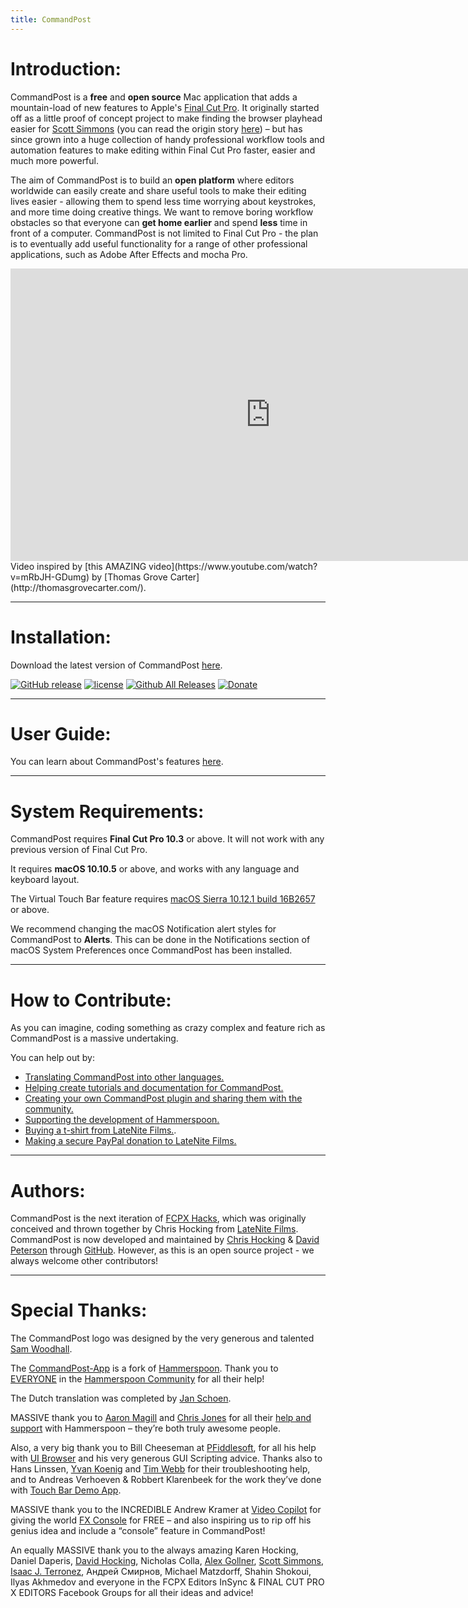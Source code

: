 ```yaml
---
title: CommandPost
---
```


# Introduction:

CommandPost is a **free** and **open source** Mac application that adds a mountain-load of new features to Apple's [Final Cut Pro](http://apple.com/final-cut-pro/). It originally started off as a little proof of concept project to make finding the browser playhead easier for [Scott Simmons](http://www.scottsimmons.tv/) (you can read the origin story [here](https://latenitefilms.com/blog/final-cut-pro-hacks/)) – but has since grown into a huge collection of handy professional workflow tools and automation features to make editing within Final Cut Pro faster, easier and much more powerful.

The aim of CommandPost is to build an **open platform** where editors worldwide can easily create and share useful tools to make their editing lives easier - allowing them to spend less time worrying about keystrokes, and more time doing creative things. We want to remove boring workflow obstacles so that everyone can **get home earlier** and spend **less** time in front of a computer. CommandPost is not limited to Final Cut Pro - the plan is to eventually add useful functionality for a range of other professional applications, such as Adobe After Effects and mocha Pro.

<iframe src="https://player.vimeo.com/video/196231096?title=0&byline=0&portrait=0" width="832" height="468" frameborder="0" webkitallowfullscreen mozallowfullscreen allowfullscreen></iframe>
Video inspired by [this AMAZING video](https://www.youtube.com/watch?v=mRbJH-GDumg) by [Thomas Grove Carter](http://thomasgrovecarter.com/).

---

# Installation:

Download the latest version of CommandPost <a href="https://github.com/CommandPost/CommandPost/releases/latest" id="download-text-link">here</a>.

[![GitHub release](https://img.shields.io/github/release/CommandPost/CommandPost.svg)]() [![license](https://img.shields.io/github/license/CommandPost/CommandPost.svg)]() [![Github All Releases](https://img.shields.io/github/downloads/CommandPost/CommandPost/total.svg)]() [![Donate](https://img.shields.io/badge/Donate-PayPal-green.svg)](https://www.paypal.com/cgi-bin/webscr?cmd=_s-xclick&hosted_button_id=HQK87KLKY8EVN)

---

# User Guide:

You can learn about CommandPost's features [here](http://help.commandpost.io/).

---

# System Requirements:

CommandPost requires **Final Cut Pro 10.3** or above. It will not work with any previous version of Final Cut Pro.

It requires **macOS 10.10.5** or above, and works with any language and keyboard layout.

The Virtual Touch Bar feature requires [macOS Sierra 10.12.1 build 16B2657](https://support.apple.com/kb/dl1897) or above.

We recommend changing the macOS Notification alert styles for CommandPost to **Alerts**. This can be done in the Notifications section of macOS System Preferences once CommandPost has been installed.

---

# How to Contribute:

As you can imagine, coding something as crazy complex and feature rich as CommandPost is a massive undertaking.

You can help out by:

- [Translating CommandPost into other languages.](http://dev.commandpost.io/)
- [Helping create tutorials and documentation for CommandPost.](http://dev.commandpost.io/)
- [Creating your own CommandPost plugin and sharing them with the community.](http://dev.commandpost.io/)
- [Supporting the development of Hammerspoon.](http://www.hammerspoon.org)
- [Buying a t-shirt from LateNite Films.](https://lateniteshop.com).
- [Making a secure PayPal donation to LateNite Films.](https://www.paypal.com/cgi-bin/webscr?cmd=_s-xclick&hosted_button_id=HQK87KLKY8EVN)

---

# Authors:

CommandPost is the next iteration of [FCPX Hacks](https://latenitefilms.com/blog/final-cut-pro-hacks/), which was originally conceived and thrown together by Chris Hocking from [LateNite Films](https://latenitefilms.com/about/). CommandPost is now developed and maintained by [Chris Hocking](https://github.com/latenitefilms) & [David Peterson](https://github.com/randomeizer) through [GitHub](https://github.com/CommandPost/CommandPost). However, as this is an open source project - we always welcome other contributors!

---

# Special Thanks:

The CommandPost logo was designed by the very generous and talented [Sam Woodhall](https://twitter.com/SWDoctor).

The [CommandPost-App](https://github.com/CommandPost/CommandPost-App) is a fork of [Hammerspoon](http://www.hammerspoon.org). Thank you to [EVERYONE](https://github.com/Hammerspoon/hammerspoon/blob/master/CREDITS.md) in the [Hammerspoon Community](https://github.com/Hammerspoon/hammerspoon/issues) for all their help!

The Dutch translation was completed by [Jan Schoen](https://github.com/JanSchoen).

MASSIVE thank you to [Aaron Magill](https://github.com/asmagill) and [Chris Jones](https://github.com/cmsj) for all their [help and support](https://github.com/Hammerspoon/hammerspoon/issues) with Hammerspoon – they’re both truly awesome people.

Also, a very big thank you to Bill Cheeseman at [PFiddlesoft](http://pfiddlesoft.com/), for all his help with [UI Browser](http://pfiddlesoft.com/uibrowser/index.html) and his very generous GUI Scripting advice. Thanks also to Hans Linssen, [Yvan Koenig](http://macscripter.net/viewtopic.php?id=45148) and [Tim Webb](https://twitter.com/_timwebb_) for their troubleshooting help, and to Andreas Verhoeven & Robbert Klarenbeek for the work they’ve done with [Touch Bar Demo App](https://github.com/bikkelbroeders/TouchBarDemoApp).

MASSIVE thank you to the INCREDIBLE Andrew Kramer at [Video Copilot](http://www.videocopilot.net/) for giving the world [FX Console](http://www.videocopilot.net/blog/2016/10/new-workflow-plug-in-fx-console-is-now-available/) for FREE – and also inspiring us to rip off his genius idea and include a “console” feature in CommandPost!

An equally MASSIVE thank you to the always amazing Karen Hocking, Daniel Daperis, [David Hocking](http://www.dphocking.com/), Nicholas Colla, [Alex Gollner](http://alex4d.com/), [Scott Simmons](http://www.scottsimmons.tv/), [Isaac J. Terronez](https://twitter.com/ijterronez), Андрей Смирнов, Michael Matzdorff, Shahin Shokoui, Ilyas Akhmedov and everyone in the FCPX Editors InSync & FINAL CUT PRO X EDITORS Facebook Groups for all their ideas and advice!
